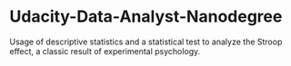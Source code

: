 # Udacity-Data-Analyst-Nanodegree
Usage of descriptive statistics and a statistical test to analyze the Stroop effect, a classic result of experimental psychology. 
